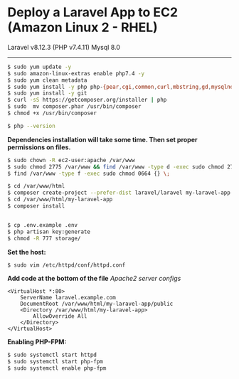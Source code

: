 
# Deploy a Laravel App to EC2 (Amazon Linux 2 - RHEL)
Laravel v8.12.3 (PHP v7.4.11) Mysql 8.0  

---  
```sh
$ sudo yum update -y
$ sudo amazon-linux-extras enable php7.4 -y
$ sudo yum clean metadata
$ sudo yum install -y php php-{pear,cgi,common,curl,mbstring,gd,mysqlnd,gettext,bcmath,json,xml,fpm,intl,zip,imap}
$ sudo yum install -y git
$ curl -sS https://getcomposer.org/installer | php
$ sudo  mv composer.phar /usr/bin/composer
$ chmod +x /usr/bin/composer

$ php --version
```
**Dependencies installation will take some time. Then set proper permissions on files.**  
```sh
$ sudo chown -R ec2-user:apache /var/www
$ sudo chmod 2775 /var/www && find /var/www -type d -exec sudo chmod 2775 {} \;
$ find /var/www -type f -exec sudo chmod 0664 {} \;

$ cd /var/www/html
$ composer create-project --prefer-dist laravel/laravel my-laravel-app "8.*"
$ cd /var/www/html/my-laravel-app
$ composer install


$ cp .env.example .env
$ php artisan key:generate
$ chmod -R 777 storage/
```

**Set the host:**  
```sh
$ sudo vim /etc/httpd/conf/httpd.conf
```

**Add code at the bottom of the file**
*Apache2 server configs*

```blade
<VirtualHost *:80>
	ServerName laravel.example.com
	DocumentRoot /var/www/html/my-laravel-app/public
	<Directory /var/www/html/my-laravel-app>
		AllowOverride All
	</Directory>
</VirtualHost>
```  


**Enabling PHP-FPM:**

```sh
$ sudo systemctl start httpd
$ sudo systemctl start php-fpm
$ sudo systemctl enable php-fpm
```


